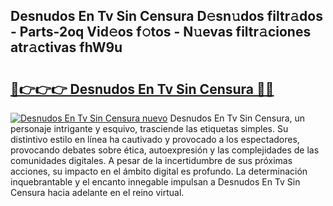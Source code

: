 ## Desnudos En Tv Sin Censura D𝚎sn𝚞dos filtr𝚊dos - Parts-2oq Vid𝚎os f𝚘tos - N𝚞evas filtr𝚊ciones atr𝚊ctivas fhW9u

# <h2><a href="http://mb8d6le.tromn.icu/?c=Desnudos+En+Tv+Sin+Censura">🔗👉👉👉 Desnudos En Tv Sin Censura 🔗🔗</a></h2>

[![Desnudos En Tv Sin Censura nuevo](https://i.imgur.com/pEAQMta.gif)](http://mb8d6le.tromn.icu/?c=Desnudos+En+Tv+Sin+Censura)
Desnudos En Tv Sin Censura, un personaje intrigante y esquivo, trasciende las etiquetas simples. Su distintivo estilo en línea ha cautivado y provocado a los espectadores, provocando debates sobre ética, autoexpresión y las complejidades de las comunidades digitales. A pesar de la incertidumbre de sus próximas acciones, su impacto en el ámbito digital es profundo. La determinación inquebrantable y el encanto innegable impulsan a Desnudos En Tv Sin Censura hacia adelante en el reino virtual.
